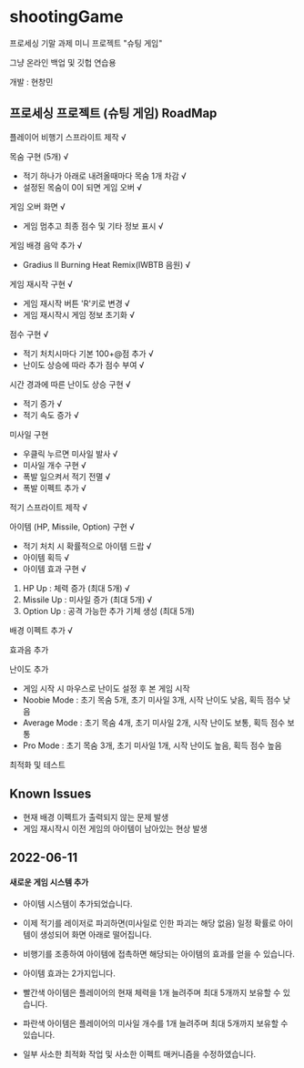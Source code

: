 # shootingGame

프로세싱 기말 과제 미니 프로젝트 "슈팅 게임"

그냥 온라인 백업 및 깃헙 연습용

개발 : 현창민


## 프로세싱 프로젝트 (슈팅 게임) RoadMap

플레이어 비행기 스프라이트 제작 √

목숨 구현 (5개) √
- 적기 하나가 아래로 내려올때마다 목숨 1개 차감 √
- 설정된 목숨이 0이 되면 게임 오버 √

게임 오버 화면 √
- 게임 멈추고 최종 점수 및 기타 정보 표시 √

게임 배경 음악 추가 √
- Gradius II Burning Heat Remix(IWBTB 음원) √

게임 재시작 구현 √
- 게임 재시작 버튼 'R'키로 변경 √
- 게임 재시작시 게임 정보 초기화 √

점수 구현 √
- 적기 처치시마다 기본 100+@점 추가 √
- 난이도 상승에 따라 추가 점수 부여 √

시간 경과에 따른 난이도 상승 구현 √
- 적기 증가 √
- 적기 속도 증가 √

미사일 구현
- 우클릭 누르면 미사일 발사 √
- 미사일 개수 구현 √
- 폭발 일으켜서 적기 전멸 √
- 폭발 이펙트 추가 √

적기 스프라이트 제작 √

아이템 (HP, Missile, Option) 구현 √
- 적기 처치 시 확률적으로 아이템 드랍 √
- 아이템 획득 √
- 아이템 효과 구현 √
1. HP Up : 체력 증가 (최대 5개) √
2. Missile Up : 미사일 증가 (최대 5개) √
3. Option Up : 공격 가능한 추가 기체 생성 (최대 5개)

배경 이펙트 추가 √

효과음 추가

난이도 추가
- 게임 시작 시 마우스로 난이도 설정 후 본 게임 시작
- Noobie Mode : 초기 목숨 5개, 초기 미사일 3개, 시작 난이도 낮음, 획득 점수 낮음
- Average Mode : 초기 목숨 4개, 초기 미사일 2개, 시작 난이도 보통, 획득 점수 보통
- Pro Mode : 초기 목숨 3개, 초기 미사일 1개, 시작 난이도 높음, 획득 점수 높음

최적화 및 테스트



## Known Issues

- 현재 배경 이펙트가 출력되지 않는 문제 발생
- 게임 재시작시 이전 게임의 아이템이 남아있는 현상 발생

## 2022-06-11
#### 새로운 게임 시스템 추가
- 아이템 시스템이 추가되었습니다.
- 이제 적기를 레이저로 파괴하면(미사일로 인한 파괴는 해당 없음) 일정 확률로 아이템이 생성되어 화면 아래로 떨어집니다.
- 비행기를 조종하여 아이템에 접촉하면 해당되는 아이템의 효과를 얻을 수 있습니다.
- 아이템 효과는 2가지입니다.
- 빨간색 아이템은 플레이어의 현재 체력을 1개 늘려주며 최대 5개까지 보유할 수 있습니다.
- 파란색 아이템은 플레이어의 미사일 개수를 1개 늘려주며 최대 5개까지 보유할 수 있습니다.

- 일부 사소한 최적화 작업 및 사소한 이펙트 매커니즘을 수정하였습니다.

